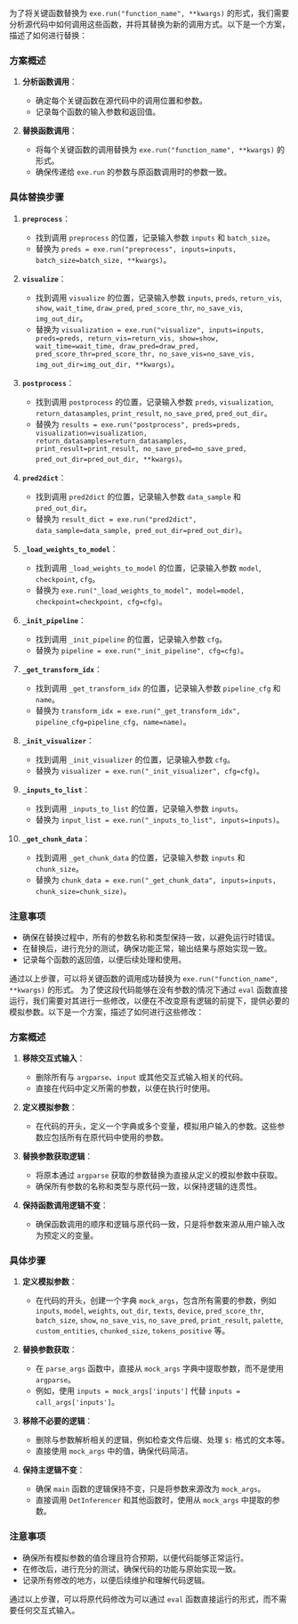 为了将关键函数替换为 `exe.run("function_name", **kwargs)` 的形式，我们需要分析源代码中如何调用这些函数，并将其替换为新的调用方式。以下是一个方案，描述了如何进行替换：

### 方案概述

1. **分析函数调用**：
   - 确定每个关键函数在源代码中的调用位置和参数。
   - 记录每个函数的输入参数和返回值。

2. **替换函数调用**：
   - 将每个关键函数的调用替换为 `exe.run("function_name", **kwargs)` 的形式。
   - 确保传递给 `exe.run` 的参数与原函数调用时的参数一致。

### 具体替换步骤

1. **`preprocess`**：
   - 找到调用 `preprocess` 的位置，记录输入参数 `inputs` 和 `batch_size`。
   - 替换为 `preds = exe.run("preprocess", inputs=inputs, batch_size=batch_size, **kwargs)`。

2. **`visualize`**：
   - 找到调用 `visualize` 的位置，记录输入参数 `inputs`, `preds`, `return_vis`, `show`, `wait_time`, `draw_pred`, `pred_score_thr`, `no_save_vis`, `img_out_dir`。
   - 替换为 `visualization = exe.run("visualize", inputs=inputs, preds=preds, return_vis=return_vis, show=show, wait_time=wait_time, draw_pred=draw_pred, pred_score_thr=pred_score_thr, no_save_vis=no_save_vis, img_out_dir=img_out_dir, **kwargs)`。

3. **`postprocess`**：
   - 找到调用 `postprocess` 的位置，记录输入参数 `preds`, `visualization`, `return_datasamples`, `print_result`, `no_save_pred`, `pred_out_dir`。
   - 替换为 `results = exe.run("postprocess", preds=preds, visualization=visualization, return_datasamples=return_datasamples, print_result=print_result, no_save_pred=no_save_pred, pred_out_dir=pred_out_dir, **kwargs)`。

4. **`pred2dict`**：
   - 找到调用 `pred2dict` 的位置，记录输入参数 `data_sample` 和 `pred_out_dir`。
   - 替换为 `result_dict = exe.run("pred2dict", data_sample=data_sample, pred_out_dir=pred_out_dir)`。

5. **`_load_weights_to_model`**：
   - 找到调用 `_load_weights_to_model` 的位置，记录输入参数 `model`, `checkpoint`, `cfg`。
   - 替换为 `exe.run("_load_weights_to_model", model=model, checkpoint=checkpoint, cfg=cfg)`。

6. **`_init_pipeline`**：
   - 找到调用 `_init_pipeline` 的位置，记录输入参数 `cfg`。
   - 替换为 `pipeline = exe.run("_init_pipeline", cfg=cfg)`。

7. **`_get_transform_idx`**：
   - 找到调用 `_get_transform_idx` 的位置，记录输入参数 `pipeline_cfg` 和 `name`。
   - 替换为 `transform_idx = exe.run("_get_transform_idx", pipeline_cfg=pipeline_cfg, name=name)`。

8. **`_init_visualizer`**：
   - 找到调用 `_init_visualizer` 的位置，记录输入参数 `cfg`。
   - 替换为 `visualizer = exe.run("_init_visualizer", cfg=cfg)`。

9. **`_inputs_to_list`**：
   - 找到调用 `_inputs_to_list` 的位置，记录输入参数 `inputs`。
   - 替换为 `input_list = exe.run("_inputs_to_list", inputs=inputs)`。

10. **`_get_chunk_data`**：
    - 找到调用 `_get_chunk_data` 的位置，记录输入参数 `inputs` 和 `chunk_size`。
    - 替换为 `chunk_data = exe.run("_get_chunk_data", inputs=inputs, chunk_size=chunk_size)`。

### 注意事项

- 确保在替换过程中，所有的参数名称和类型保持一致，以避免运行时错误。
- 在替换后，进行充分的测试，确保功能正常，输出结果与原始实现一致。
- 记录每个函数的返回值，以便后续处理和使用。

通过以上步骤，可以将关键函数的调用成功替换为 `exe.run("function_name", **kwargs)` 的形式。
为了使这段代码能够在没有参数的情况下通过 `eval` 函数直接运行，我们需要对其进行一些修改，以便在不改变原有逻辑的前提下，提供必要的模拟参数。以下是一个方案，描述了如何进行这些修改：

### 方案概述

1. **移除交互式输入**：
   - 删除所有与 `argparse`、`input` 或其他交互式输入相关的代码。
   - 直接在代码中定义所需的参数，以便在执行时使用。

2. **定义模拟参数**：
   - 在代码的开头，定义一个字典或多个变量，模拟用户输入的参数。这些参数应包括所有在原代码中使用的参数。

3. **替换参数获取逻辑**：
   - 将原本通过 `argparse` 获取的参数替换为直接从定义的模拟参数中获取。
   - 确保所有参数的名称和类型与原代码一致，以保持逻辑的连贯性。

4. **保持函数调用逻辑不变**：
   - 确保函数调用的顺序和逻辑与原代码一致，只是将参数来源从用户输入改为预定义的变量。

### 具体步骤

1. **定义模拟参数**：
   - 在代码的开头，创建一个字典 `mock_args`，包含所有需要的参数，例如 `inputs`, `model`, `weights`, `out_dir`, `texts`, `device`, `pred_score_thr`, `batch_size`, `show`, `no_save_vis`, `no_save_pred`, `print_result`, `palette`, `custom_entities`, `chunked_size`, `tokens_positive` 等。

2. **替换参数获取**：
   - 在 `parse_args` 函数中，直接从 `mock_args` 字典中提取参数，而不是使用 `argparse`。
   - 例如，使用 `inputs = mock_args['inputs']` 代替 `inputs = call_args['inputs']`。

3. **移除不必要的逻辑**：
   - 删除与参数解析相关的逻辑，例如检查文件后缀、处理 `$:` 格式的文本等。
   - 直接使用 `mock_args` 中的值，确保代码简洁。

4. **保持主逻辑不变**：
   - 确保 `main` 函数的逻辑保持不变，只是将参数来源改为 `mock_args`。
   - 直接调用 `DetInferencer` 和其他函数时，使用从 `mock_args` 中提取的参数。

### 注意事项

- 确保所有模拟参数的值合理且符合预期，以便代码能够正常运行。
- 在修改后，进行充分的测试，确保代码的功能与原始实现一致。
- 记录所有修改的地方，以便后续维护和理解代码逻辑。

通过以上步骤，可以将原代码修改为可以通过 `eval` 函数直接运行的形式，而不需要任何交互式输入。